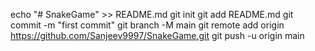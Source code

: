 echo "# SnakeGame" >> README.md
git init
git add README.md
git commit -m "first commit"
git branch -M main
git remote add origin https://github.com/Sanjeev9997/SnakeGame.git
git push -u origin main
